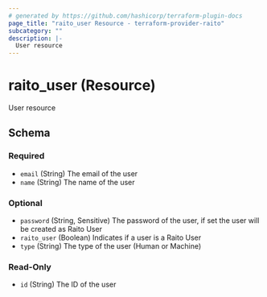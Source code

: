 ```yaml
---
# generated by https://github.com/hashicorp/terraform-plugin-docs
page_title: "raito_user Resource - terraform-provider-raito"
subcategory: ""
description: |-
  User resource
---
```


# raito_user (Resource)

User resource



<!-- schema generated by tfplugindocs -->
## Schema

### Required

- `email` (String) The email of the user
- `name` (String) The name of the user

### Optional

- `password` (String, Sensitive) The password of the user, if set the user will be created as Raito User
- `raito_user` (Boolean) Indicates if a user is a Raito User
- `type` (String) The type of the user (Human or Machine)

### Read-Only

- `id` (String) The ID of the user
